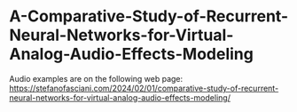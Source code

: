 # A-Comparative-Study-of-Recurrent-Neural-Networks-for-Virtual-Analog-Audio-Effects-Modeling

Audio examples are on the following web page: https://stefanofasciani.com/2024/02/01/comparative-study-of-recurrent-neural-networks-for-virtual-analog-audio-effects-modeling/

